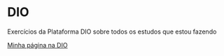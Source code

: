 # DIO
Exercícios da Plataforma DIO sobre todos os estudos que estou fazendo

[Minha página na DIO](https://web.dio.me/users/lucas_msouzagoncalves?tab=skills)
